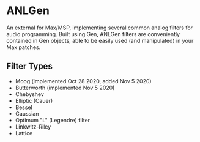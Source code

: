 # ANLGen
An external for Max/MSP, implementing several common analog filters for audio programming. Built using Gen, ANLGen filters are conveniently contained in Gen objects, able to be easily used (and manipulated) in your Max patches. 

## Filter Types
- Moog (implemented Oct 28 2020, added Nov 5 2020)
- Butterworth (implemented Nov 5 2020)
- Chebyshev
- Elliptic (Cauer)
- Bessel
- Gaussian
- Optimum "L" (Legendre) filter
- Linkwitz-Riley
- Lattice
